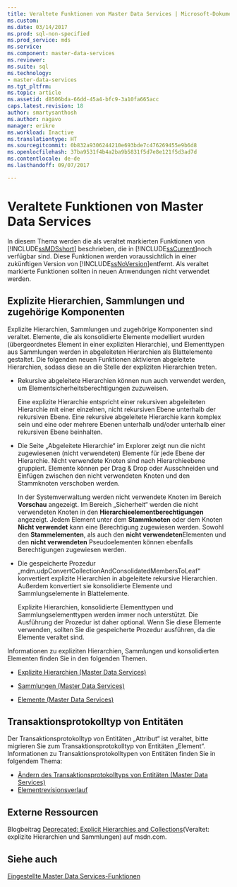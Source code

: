 ```yaml
---
title: Veraltete Funktionen von Master Data Services | Microsoft-Dokumentation
ms.custom: 
ms.date: 03/14/2017
ms.prod: sql-non-specified
ms.prod_service: mds
ms.service: 
ms.component: master-data-services
ms.reviewer: 
ms.suite: sql
ms.technology:
- master-data-services
ms.tgt_pltfrm: 
ms.topic: article
ms.assetid: d8506bda-66dd-45a4-bfc9-3a10fa665acc
caps.latest.revision: 18
author: smartysanthosh
ms.author: nagavo
manager: erikre
ms.workload: Inactive
ms.translationtype: HT
ms.sourcegitcommit: 0b832a9306244210e693bde7c476269455e9b6d8
ms.openlocfilehash: 37ba9531f4b4a2ba9b5831f5d7e8e121f5d3ad7d
ms.contentlocale: de-de
ms.lasthandoff: 09/07/2017

---
```

# <a name="deprecated-master-data-services-features"></a>Veraltete Funktionen von Master Data Services
  In diesem Thema werden die als veraltet markierten Funktionen von [!INCLUDE[ssMDSshort](../includes/ssmdsshort-md.md)] beschrieben, die in [!INCLUDE[ssCurrent](../includes/sscurrent-md.md)]noch verfügbar sind. Diese Funktionen werden voraussichtlich in einer zukünftigen Version von [!INCLUDE[ssNoVersion](../includes/ssnoversion-md.md)]entfernt. Als veraltet markierte Funktionen sollten in neuen Anwendungen nicht verwendet werden.  
  
## <a name="explicit-hierarchies-collections-and-related-components"></a>Explizite Hierarchien, Sammlungen und zugehörige Komponenten  
 Explizite Hierarchien, Sammlungen und zugehörige Komponenten sind veraltet. Elemente, die als konsolidierte Elemente modelliert wurden (übergeordnetes Element in einer expliziten Hierarchie), und Elementtypen aus Sammlungen werden in abgeleiteten Hierarchien als Blattelemente gestaltet. Die folgenden neuen Funktionen aktivieren abgeleitete Hierarchien, sodass diese an die Stelle der expliziten Hierarchien treten.  
  
-   Rekursive abgeleitete Hierarchien können nun auch verwendet werden, um Elementsicherheitsberechtigungen zuzuweisen.  
  
     Eine explizite Hierarchie entspricht einer rekursiven abgeleiteten Hierarchie mit einer einzelnen, nicht rekursiven Ebene unterhalb der rekursiven Ebene. Eine rekursive abgeleitete Hierarchie kann komplex sein und eine oder mehrere Ebenen unterhalb und/oder unterhalb einer rekursiven Ebene beinhalten.  
  
-   Die Seite „Abgeleitete Hierarchie“ im Explorer zeigt nun die nicht zugewiesenen (nicht verwendeten) Elemente für jede Ebene der Hierarchie. Nicht verwendete Knoten sind nach Hierarchieebene gruppiert. Elemente können per Drag & Drop oder Ausschneiden und Einfügen zwischen den nicht verwendeten Knoten und den Stammknoten verschoben werden.  
  
     In der Systemverwaltung werden nicht verwendete Knoten im Bereich **Vorschau** angezeigt. Im Bereich „Sicherheit“ werden die nicht verwendeten Knoten in den **Hierarchieelementberechtigungen** angezeigt. Jedem Element unter dem **Stammknoten** oder dem Knoten **Nicht verwendet** kann eine Berechtigung zugewiesen werden. Sowohl den **Stammelementen**, als auch den **nicht verwendeten**Elementen und den **nicht verwendeten** Pseudoelementen können ebenfalls Berechtigungen zugewiesen werden.  
  
-   Die gespeicherte Prozedur „mdm.udpConvertCollectionAndConsolidatedMembersToLeaf“ konvertiert explizite Hierarchien in abgeleitete rekursive Hierarchien. Außerdem konvertiert sie konsolidierte Elemente und Sammlungselemente in Blattelemente.  
  
     Explizite Hierarchien, konsolidierte Elementtypen und Sammlungselementtypen werden immer noch unterstützt. Die Ausführung der Prozedur ist daher optional. Wenn Sie diese Elemente verwenden, sollten Sie die gespeicherte Prozedur ausführen, da die Elemente veraltet sind.  
  
 Informationen zu expliziten Hierarchien, Sammlungen und konsolidierten Elementen finden Sie in den folgenden Themen.  
  
-   [Explizite Hierarchien &#40;Master Data Services&#41;](../master-data-services/explicit-hierarchies-master-data-services.md)  
  
-   [Sammlungen &#40;Master Data Services&#41;](../master-data-services/collections-master-data-services.md)  
  
-   [Elemente &#40;Master Data Services&#41;](../master-data-services/members-master-data-services.md)  
  
## <a name="attribute-entity-transaction-log-type"></a>Transaktionsprotokolltyp von Entitäten  
Der Transaktionsprotokolltyp von Entitäten „Attribut“ ist veraltet, bitte migrieren Sie zum Transaktionsprotokolltyp von Entitäten „Element“. Informationen zu Transaktionsprotokolltypen von Entitäten finden Sie in folgendem Thema:
* [Ändern des Transaktionsprotokolltyps von Entitäten (Master Data Services)](../master-data-services/change-the-entity-transaction-log-type-master-data-services.md)
* [Elementrevisionsverlauf](../master-data-services/member-revision-history-master-data-services.md)
  
## <a name="external-resources"></a>Externe Ressourcen  
 Blogbeitrag [Deprecated: Explicit Hierarchies and Collections](http://go.microsoft.com/fwlink/p/?LinkId=615373)(Veraltet: explizite Hierarchien und Sammlungen) auf msdn.com.  
  
## <a name="see-also"></a>Siehe auch  
 [Eingestellte Master Data Services-Funktionen](../master-data-services/discontinued-master-data-services-features.md)  
  
  

